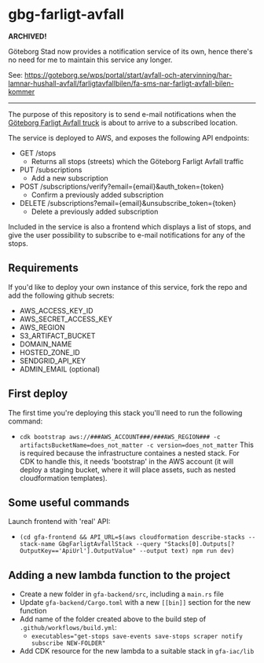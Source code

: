 # gbg-farligt-avfall

**ARCHIVED!**

Göteborg Stad now provides a notification service of its own, hence there's no need for me to maintain this service any longer. 

See: https://goteborg.se/wps/portal/start/avfall-och-atervinning/har-lamnar-hushall-avfall/farligtavfallbilen/fa-sms-nar-farligt-avfall-bilen-kommer

---

The purpose of this repository is to send e-mail notifications when the [Göteborg Farligt Avfall truck](https://goteborg.se/wps/portal/start/avfall-och-atervinning/har-lamnar-hushall-avfall/farligtavfallbilen/farligt-avfall-bilen) is about to arrive to a subscribed location.

The service is deployed to AWS, and exposes the following API endpoints:
 - GET /stops
    - Returns all stops (streets) which the Göteborg Farligt Avfall traffic
 - PUT /subscriptions
    - Add a new subscription
 - POST /subscriptions/verify?email={email}&auth_token={token}
    - Confirm a previously added subscription
 - DELETE /subscriptions?email={email}&unsubscribe_token={token}
    - Delete a previously added subscription

Included in the service is also a frontend which displays a list of stops, and give the user possibility to subscribe to e-mail notifications for any of the stops.

## Requirements
If you'd like to deploy your own instance of this service, fork the repo and add the following github secrets:
 - AWS_ACCESS_KEY_ID
 - AWS_SECRET_ACCESS_KEY
 - AWS_REGION
 - S3_ARTIFACT_BUCKET 
 - DOMAIN_NAME
 - HOSTED_ZONE_ID
 - SENDGRID_API_KEY
 - ADMIN_EMAIL (optional)

## First deploy
The first time you're deploying this stack you'll need to run the following command:
 - `cdk bootstrap aws://###AWS_ACCOUNT###/###AWS_REGION### -c artifactsBucketName=does_not_matter -c version=does_not_matter`
This is required because the infrastructure containes a nested stack. For CDK to handle this, it needs 'bootstrap' in the AWS account (it will deploy a staging bucket, where it will place assets, such as nested cloudformation templates).

## Some useful commands
Launch frontend with 'real' API:
 - `(cd gfa-frontend && API_URL=$(aws cloudformation describe-stacks --stack-name GbgFarligtAvfallStack --query "Stacks[0].Outputs[?OutputKey=='ApiUrl'].OutputValue" --output text) npm run dev)`

## Adding a new lambda function to the project
 - Create a new folder in `gfa-backend/src`, including a `main.rs` file
 - Update `gfa-backend/Cargo.toml` with a new `[[bin]]` section for the new function
 - Add name of the folder created above to the build step of `.github/workflows/build.yml`:
   - `executables="get-stops save-events save-stops scraper notify subscribe NEW-FOLDER"`
 - Add CDK resource for the new lambda to a suitable stack in `gfa-iac/lib`
